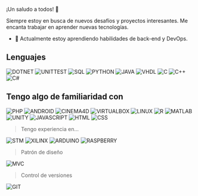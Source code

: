 ¡Un saludo a todos! 🙌

Siempre estoy en busca de nuevos desafíos y proyectos interesantes. Me encanta trabajar en aprender nuevas tecnologías.

- 🌱 Actualmente estoy aprendiendo habilidades de back-end y DevOps.

## Lenguajes

![DOTNET](https://img.shields.io/badge/ASP_,_blazor-aprendiendo-red?logo=dotnet&style=for-the-badge)
![UNITTEST](https://img.shields.io/badge/UnitTest-aprendiendo-red?logo=testinglibrary&style=for-the-badge)
![SQL](https://img.shields.io/badge/SQL-aprendiendo-red?logo=oracle&style=for-the-badge)
![PYTHON](https://img.shields.io/badge/PYTHON-gray?logo=python&style=for-the-badge)
![JAVA](https://img.shields.io/badge/JAVA-gray?logo=coffeescript&style=for-the-badge)
![VHDL](https://img.shields.io/badge/VHDL-gray?logo=assemblyscript&style=for-the-badge)
![C](https://img.shields.io/badge/C-gray?logo=c&style=for-the-badge)
![C++](https://img.shields.io/badge/C++-gray?logo=cplusplus&style=for-the-badge)
![C#](https://img.shields.io/badge/Csharp-gray?logo=csharp&style=for-the-badge)

## Tengo algo de familiaridad con

![PHP](https://img.shields.io/badge/PHP-gray?logo=php&style=for-the-badge)
![ANDROID](https://img.shields.io/badge/ANDROID-gray?logo=androidstudio&style=for-the-badge)
![CINEMA4D](https://img.shields.io/badge/CINEMA4D-gray?logo=cinema4d&style=for-the-badge)
![VIRTUALBOX](https://img.shields.io/badge/virtualbox-gray?logo=virtualbox&style=for-the-badge)
![LINUX](https://img.shields.io/badge/LINUX_OS-gray?logo=linux&style=for-the-badge)
![R](https://img.shields.io/badge/R-gray?logo=r&style=for-the-badge)
![MATLAB](https://img.shields.io/badge/MATLAB-gray?logo=labview&style=for-the-badge)
![UNITY](https://img.shields.io/badge/UNITY-gray?logo=unity&style=for-the-badge)
![JAVASCRIPT](https://img.shields.io/badge/JAVASCRIPT-gray?logo=javascript&style=for-the-badge)
![HTML](https://img.shields.io/badge/HTML-gray?logo=html5&style=for-the-badge)
![CSS](https://img.shields.io/badge/CSS-gray?logo=css3&style=for-the-badge)

>Tengo experiencia en...

![STM](https://img.shields.io/badge/IoTHardware-gray?logo=stmicroelectronics&style=for-the-badge)
![XILINX](https://img.shields.io/badge/FPGA_Arty_z7-gray?logo=xilinx&style=for-the-badge)
![ARDUINO](https://img.shields.io/badge/ARDUINO-gray?logo=arduino&style=for-the-badge)
![RASPBERRY](https://img.shields.io/badge/RASPBERRYPI-gray?logo=raspberrypi&style=for-the-badge)

>Patrón de diseño

![MVC](https://img.shields.io/badge/MVC-cian?logo=textpattern&style=for-the-badge)

>Control de versiones

![GIT](https://img.shields.io/badge/GIT-aprendiendo-red?logo=git&style=for-the-badge)
